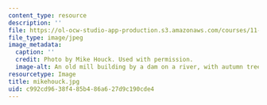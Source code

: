 ```yaml
---
content_type: resource
description: ''
file: https://ol-ocw-studio-app-production.s3.amazonaws.com/courses/11-309j-sites-in-sight-photography-as-inquiry-fall-2003/c992cd9638f485b486a627d9c190cde4_mikehouck.jpg
file_type: image/jpeg
image_metadata:
  caption: ''
  credit: Photo by Mike Houck. Used with permission.
  image-alt: An old mill building by a dam on a river, with autumn trees on the banks
resourcetype: Image
title: mikehouck.jpg
uid: c992cd96-38f4-85b4-86a6-27d9c190cde4
---
```

